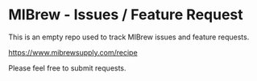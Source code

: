 # MIBrew - Issues / Feature Request

This is an empty repo used to track MIBrew issues and feature requests.

https://www.mibrewsupply.com/recipe

Please feel free to submit requests.
